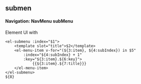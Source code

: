 ## submen
#### Navigation: NavMenu subMenu
Element UI <el-submenu> with <el-menu-item>
```
<el-submenu :index="$1">
	<template slot="title">$2</template>
	<el-menu-item v-for="(${3:item}, ${4:subIndex}) in $5"
		:index="${4:subIndex} + 1"
		:key="${3:item}.${6:key}">
			{{${3:item}.${7:title}}}
	</el-menu-item>
</el-submenu>
${8}
```